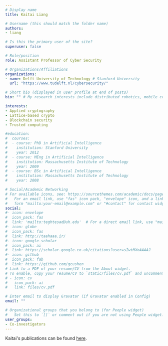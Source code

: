 ```yaml
---
# Display name
title: Kaitai Liang

# Username (this should match the folder name)
authors:
- liang

# Is this the primary user of the site?
superuser: false

# Role/position
role: Assistant Professor of Cyber Security

# Organizations/Affiliations
organizations:
- name: Delft University of Technology # Stanford University
  url: "https://www.tudelft.nl/cybersecurity/"

# Short bio (displayed in user profile at end of posts)
bio: "" # My research interests include distributed robotics, mobile computing and programmable matter.

interests:
- Applied cryptography
- Lattice-based crypto
- Blockchain security
- Trusted computing

#education:
#  courses:
#  - course: PhD in Artificial Intelligence
#    institution: Stanford University
#    year: 2012
#  - course: MEng in Artificial Intelligence
#    institution: Massachusetts Institute of Technology
#    year: 2009
#  - course: BSc in Artificial Intelligence
#    institution: Massachusetts Institute of Technology
#    year: 2008

# Social/Academic Networking
# For available icons, see: https://sourcethemes.com/academic/docs/page-builder/#icons
#   For an email link, use "fas" icon pack, "envelope" icon, and a link in the
#   form "mailto:your-email@example.com" or "#contact" for contact widget.
social:
#- icon: envelope
#  icon_pack: fas
#  link: 'mailto:teghtesad@uh.edu'  # For a direct email link, use "mailto:test@example.org".
#- icon: globe
#  icon_pack: fas
#  link: http://taahaaa.ir/
#- icon: google-scholar
#  icon_pack: ai
#  link: https://scholar.google.co.uk/citations?user=sIwtMXoAAAAJ
#- icon: github
#  icon_pack: fab
#  link: https://github.com/gcushen
# Link to a PDF of your resume/CV from the About widget.
# To enable, copy your resume/CV to `static/files/cv.pdf` and uncomment the lines below.
# - icon: cv
#   icon_pack: ai
#   link: files/cv.pdf

# Enter email to display Gravatar (if Gravatar enabled in Config)
email: ""

# Organizational groups that you belong to (for People widget)
#   Set this to `[]` or comment out if you are not using People widget.
user_groups:
- Co-investigators
---
```

Kaitai's publications can be found [here](https://scholar.google.com/citations?user=_qHKRH4AAAAJ&hl).
